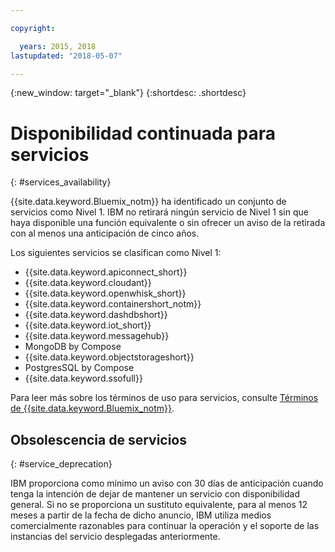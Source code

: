 ```yaml
---

copyright:

  years: 2015, 2018
lastupdated: "2018-05-07"

---
```


{:new_window: target="_blank"}
{:shortdesc: .shortdesc}

# Disponibilidad continuada para servicios
{: #services_availability}

{{site.data.keyword.Bluemix_notm}} ha identificado un conjunto de servicios como Nivel 1. IBM no retirará ningún servicio de Nivel 1 sin que haya disponible una función equivalente o sin ofrecer un aviso de la retirada con al menos una anticipación de cinco años.

Los siguientes servicios se clasifican como Nivel 1:
  * {{site.data.keyword.apiconnect_short}}
  * {{site.data.keyword.cloudant}}
  * {{site.data.keyword.openwhisk_short}}
  * {{site.data.keyword.containershort_notm}}
  * {{site.data.keyword.dashdbshort}}
  * {{site.data.keyword.iot_short}}
  * {{site.data.keyword.messagehub}}
  * MongoDB by Compose
  * {{site.data.keyword.objectstorageshort}}
  * PostgresSQL by Compose
  * {{site.data.keyword.ssofull}}

Para leer más sobre los términos de uso para servicios, consulte [Términos de {{site.data.keyword.Bluemix_notm}}](/docs/overview/terms-of-use/notices.html#terms).

## Obsolescencia de servicios
{: #service_deprecation}

IBM proporciona como mínimo un aviso con 30 días de anticipación cuando tenga la intención de dejar de mantener un servicio con disponibilidad general. Si no se proporciona un sustituto equivalente, para al menos 12 meses a partir de la fecha de dicho anuncio, IBM utiliza medios comercialmente razonables para continuar la operación y el soporte de las instancias del servicio desplegadas anteriormente.
